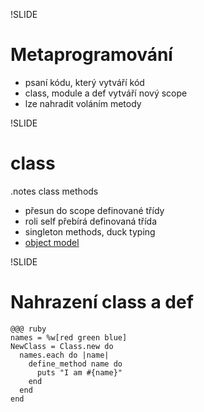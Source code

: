 !SLIDE
# Metaprogramování #

* psaní kódu, který vytváří kód
* class, module a def vytváří nový scope
* lze nahradit voláním metody

!SLIDE
# class #
.notes class methods

* přesun do scope definované třídy
* roli self přebírá definovaná třída
* singleton methods, duck typing
* [object model](image/ruby/object_model.png)

!SLIDE
# Nahrazení class a def #

    @@@ ruby
    names = %w[red green blue]
    NewClass = Class.new do
      names.each do |name|
        define_method name do
          puts "I am #{name}"
        end
      end
    end
    
    